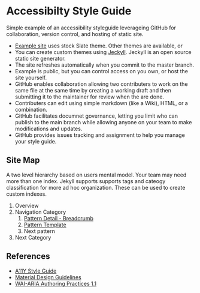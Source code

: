 # Accessibilty Style Guide
Simple example of an accessibility styleguide leverageing GitHub for collaboration, version control, and hosting of static site.

* [Example site](https://dhamaker.github.io/accessibility-styleguide/) uses stock Slate theme.  Other themes are available, or
* You can create custom themes using [Jeckyll](https://jekyllrb.com/).  Jeckyll is an open source static site generator.
* The site refreshes automatically when you commit to the master branch. 
* Example is public, but you can control access on you own, or host the site yourself.
* GitHub enables collaboration allowing two contributers to work on the same file at the same time by creating a working draft and then submitting it to the maintainer for review when the are done.
* Contributers can edit using simple markdown (like a Wiki), HTML, or a combination.
* GitHub facilitates documnet governance, letting you limit who can publish to the main branch while allowing anyone on your team to make modifications and updates.
* GitHub provides issues tracking and assignment to help you manage your style guide.


## Site Map
A two level hierarchy based on users mental model.  Your team may need more than one index.  Jekyll supports supports tags and cateogy classification for more ad hoc organization.  These can be used to create custom indexes.

1. Overview 
2. Navigation Category
    1. [Pattern Detail - Breadcrumb](breadcrumb.md)
    2. [Pattern Template](_template-pattern-detail.md)
    3. Next pattern
3. Next Category

## References
* [A11Y Style Guide](https://a11y-style-guide.com/style-guide/)
* [Material Design Guidelines](https://material.io/design/guidelines-overview/)
* [WAI-ARIA Authoring Practices 1.1](https://www.w3.org/TR/wai-aria-practices-1.1/#no_aria_better_bad_aria)

